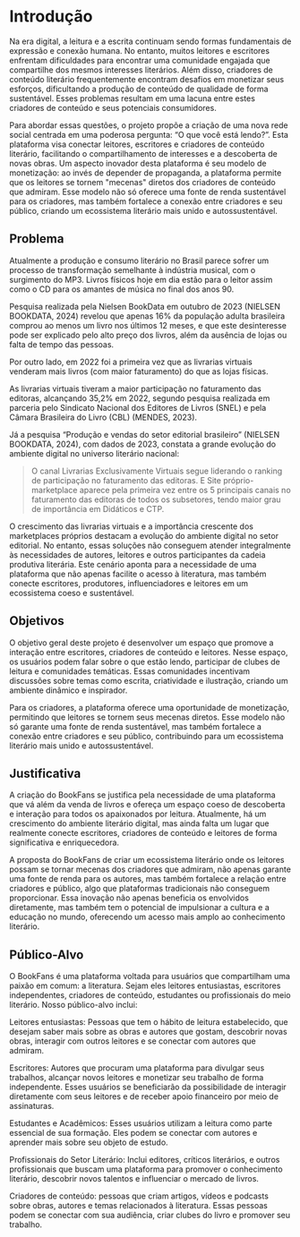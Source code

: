 # Introdução

Na era digital, a leitura e a escrita continuam sendo formas fundamentais de expressão e conexão humana. No entanto, muitos leitores e escritores enfrentam dificuldades para encontrar uma comunidade engajada que compartilhe dos mesmos interesses literários. Além disso, criadores de conteúdo literário frequentemente encontram desafios em monetizar seus esforços, dificultando a produção de conteúdo de qualidade de forma sustentável. Esses problemas resultam em uma lacuna entre estes criadores de conteúdo e seus potenciais consumidores.

Para abordar essas questões, o projeto propõe a criação de uma nova rede social centrada em uma poderosa pergunta: “O que você está lendo?”. Esta plataforma visa conectar leitores, escritores e criadores de conteúdo literário, facilitando o compartilhamento de interesses e a descoberta de novas obras.
Um aspecto inovador desta plataforma é seu modelo de monetização: ao invés de depender de propaganda, a plataforma permite que os leitores se tornem "mecenas" diretos dos criadores de conteúdo que admiram. Esse modelo não só oferece uma fonte de renda sustentável para os criadores, mas também fortalece a conexão entre criadores e seu público, criando um ecossistema literário mais unido e autossustentável.

## Problema

Atualmente a produção e consumo literário no Brasil parece sofrer um processo de transformação semelhante à indústria musical, com o surgimento do MP3. Livros físicos hoje em dia estão para o leitor assim como o CD para os amantes de música no final dos anos 90.

Pesquisa realizada pela Nielsen BookData em outubro de 2023 (NIELSEN BOOKDATA, 2024) revelou que apenas 16% da população adulta brasileira comprou ao menos um livro nos últimos 12 meses, e que este desinteresse pode ser explicado pelo alto preço dos livros, além da ausência de lojas ou falta de tempo das pessoas.

Por outro lado, em 2022 foi a primeira vez que as livrarias virtuais venderam mais livros (com maior faturamento) do que as lojas físicas.

As livrarias virtuais tiveram a maior participação no faturamento das editoras, alcançando 35,2% em 2022, segundo pesquisa realizada em parceria pelo Sindicato Nacional dos Editores de Livros (SNEL) e pela Câmara Brasileira do Livro (CBL) (MENDES, 2023).

Já a pesquisa “Produção e vendas do setor editorial brasileiro” (NIELSEN BOOKDATA, 2024), com dados de 2023, constata a grande evolução do ambiente digital no universo literário nacional:

>O canal Livrarias Exclusivamente Virtuais segue liderando o ranking de participação no faturamento das editoras. E Site próprio-marketplace aparece pela primeira vez entre os 5 principais canais no faturamento das editoras de todos os subsetores, tendo maior grau de importância em Didáticos e CTP.

O crescimento das livrarias virtuais e a importância crescente dos marketplaces próprios destacam a evolução do ambiente digital no setor editorial. No entanto, essas soluções não conseguem atender integralmente às necessidades de autores, leitores e outros participantes da cadeia produtiva literária.
Este cenário aponta para a necessidade de uma plataforma que não apenas facilite o acesso à literatura, mas também conecte escritores, produtores, influenciadores e leitores em um ecossistema coeso e sustentável.

## Objetivos

O objetivo geral deste projeto é desenvolver um espaço que promove a interação entre escritores, criadores de conteúdo e leitores. Nesse espaço, os usuários podem falar sobre o que estão lendo, participar de clubes de leitura e comunidades temáticas. Essas comunidades incentivam discussões sobre temas como escrita, criatividade e ilustração, criando um ambiente dinâmico e inspirador.

Para os criadores, a plataforma oferece uma oportunidade de monetização, permitindo que leitores se tornem seus mecenas diretos. Esse modelo não só garante uma fonte de renda sustentável, mas também fortalece a conexão entre criadores e seu público, contribuindo para um ecossistema literário mais unido e autossustentável.

## Justificativa

A criação do BookFans se justifica pela necessidade de uma plataforma que vá além da venda de livros e ofereça um espaço coeso de descoberta e interação para todos os apaixonados por leitura. Atualmente, há um crescimento do ambiente literário digital, mas ainda falta um lugar que realmente conecte escritores, criadores de conteúdo e leitores de forma significativa e enriquecedora.

A proposta do BookFans de criar um ecossistema literário onde os leitores possam se tornar mecenas dos criadores que admiram, não apenas garante uma fonte de renda para os autores, mas também fortalece a relação entre criadores e público, algo que plataformas tradicionais não conseguem proporcionar. Essa inovação não apenas beneficia os envolvidos diretamente, mas também tem o potencial de impulsionar a cultura e a educação no mundo, oferecendo um acesso mais amplo ao conhecimento literário.

## Público-Alvo

O BookFans é uma plataforma voltada para usuários que compartilham uma paixão em comum: a literatura. Sejam eles leitores entusiastas, escritores independentes, criadores de conteúdo, estudantes ou profissionais do meio literário. Nosso público-alvo inclui:

Leitores entusiastas: Pessoas que tem o hábito de leitura estabelecido, que desejam saber mais sobre as obras e autores que gostam, descobrir novas obras, interagir com outros leitores e se conectar com autores que admiram.

Escritores: Autores que procuram uma plataforma para divulgar seus trabalhos, alcançar novos leitores e monetizar seu trabalho de forma independente. Esses usuários se beneficiarão da possibilidade de interagir diretamente com seus leitores e de receber apoio financeiro por meio de assinaturas.

Estudantes e Acadêmicos: Esses usuários utilizam a leitura como parte essencial de sua formação. Eles podem se conectar com autores e aprender mais sobre seu objeto de estudo.

Profissionais do Setor Literário: Inclui editores, críticos literários, e outros profissionais que buscam uma plataforma para promover o conhecimento literário, descobrir novos talentos e influenciar o mercado de livros.

Criadores de conteúdo: pessoas que criam artigos, vídeos e podcasts sobre obras, autores e temas relacionados à literatura. Essas pessoas podem se conectar com sua audiência, criar clubes do livro e promover seu trabalho.
